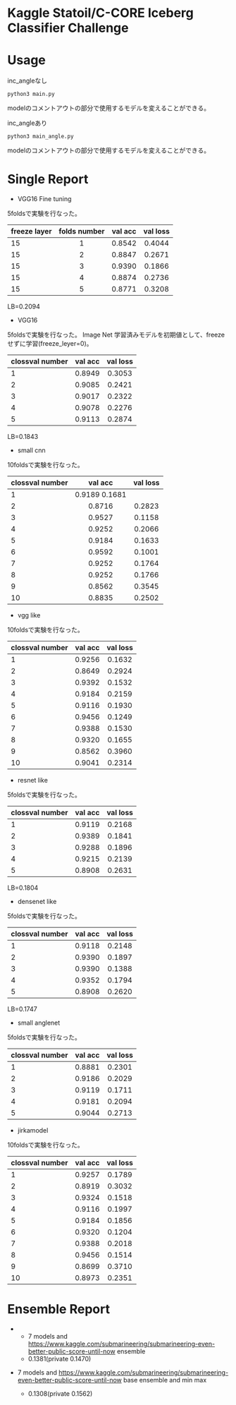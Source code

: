 # Kaggle Statoil/C-CORE Iceberg Classifier Challenge

# Usage
inc_angleなし
```
python3 main.py
```
modelのコメントアウトの部分で使用するモデルを変えることができる。

inc_angleあり
```
python3 main_angle.py
```
modelのコメントアウトの部分で使用するモデルを変えることができる。

# Single Report
- VGG16 Fine tuning

5foldsで実験を行なった。

|freeze layer|folds number|val acc|val loss|
|:--|:--:|:--:|:--:|
|15|1|0.8542|0.4044|
|15|2|0.8847| 0.2671|
|15|3|0.9390|0.1866|
|15|4|0.8874|0.2736|
|15|5|0.8771|0.3208|

LB=0.2094

- VGG16

5foldsで実験を行なった。
Image Net 学習済みモデルを初期値として、freezeせずに学習(freeze_leyer=0)。

|clossval number|val acc|val loss|
|:--|:--:|:--:|
|1|0.8949|0.3053|
|2|0.9085| 0.2421|
|3|0.9017|0.2322|
|4|0.9078|0.2276|
|5|0.9113|0.2874|

LB=0.1843

- small cnn

10foldsで実験を行なった。

|clossval number|val acc|val loss|
|:--|:--:|:--:|
|1|0.9189 0.1681|
|2|0.8716|0.2823|
|3|0.9527|0.1158|
|4|0.9252|0.2066|
|5|0.9184|0.1633|
|6|0.9592|0.1001|
|7|0.9252|0.1764|
|8|0.9252|0.1766|
|9|0.8562|0.3545|
|10|0.8835|0.2502|

- vgg like

10foldsで実験を行なった。

|clossval number|val acc|val loss|
|:--|:--:|:--:|
|1|0.9256|0.1632|
|2|0.8649|0.2924|
|3|0.9392|0.1532|
|4|0.9184|0.2159|
|5|0.9116|0.1930|
|6|0.9456|0.1249|
|7|0.9388|0.1530|
|8|0.9320|0.1655|
|9|0.8562|0.3960|
|10|0.9041|0.2314|


- resnet like

5foldsで実験を行なった。

|clossval number|val acc|val loss|
|:--|:--:|:--:|
|1|0.9119|0.2168|
|2|0.9389| 0.1841|
|3|0.9288|0.1896|
|4|0.9215|0.2139|
|5|0.8908|0.2631|

LB=0.1804

- densenet like

5foldsで実験を行なった。

|clossval number|val acc|val loss|
|:--|:--:|:--:|
|1|0.9118|0.2148|
|2|0.9390|0.1897|
|3|0.9390|0.1388|
|4|0.9352|0.1794|
|5|0.8908|0.2620|

LB=0.1747

- small anglenet

5foldsで実験を行なった。

|clossval number|val acc|val loss|
|:--|:--:|:--:|
|1|0.8881|0.2301|
|2|0.9186|0.2029|
|3|0.9119|0.1711|
|4|0.9181|0.2094|
|5|0.9044|0.2713|

- jirkamodel

10foldsで実験を行なった。

|clossval number|val acc|val loss|
|:--|:--:|:--:|
|1|0.9257|0.1789|
|2|0.8919|0.3032|
|3|0.9324|0.1518|
|4|0.9116|0.1997|
|5|0.9184|0.1856|
|6|0.9320|0.1204|
|7|0.9388|0.2018|
|8|0.9456|0.1514|
|9|0.8699|0.3710|
|10|0.8973|0.2351|

# Ensemble Report
- - 7 models and https://www.kaggle.com/submarineering/submarineering-even-better-public-score-until-now ensemble
  - 0.1381(private 0.1470)

- 7 models and https://www.kaggle.com/submarineering/submarineering-even-better-public-score-until-now base ensemble and min max
  - 0.1308(private 0.1562)
